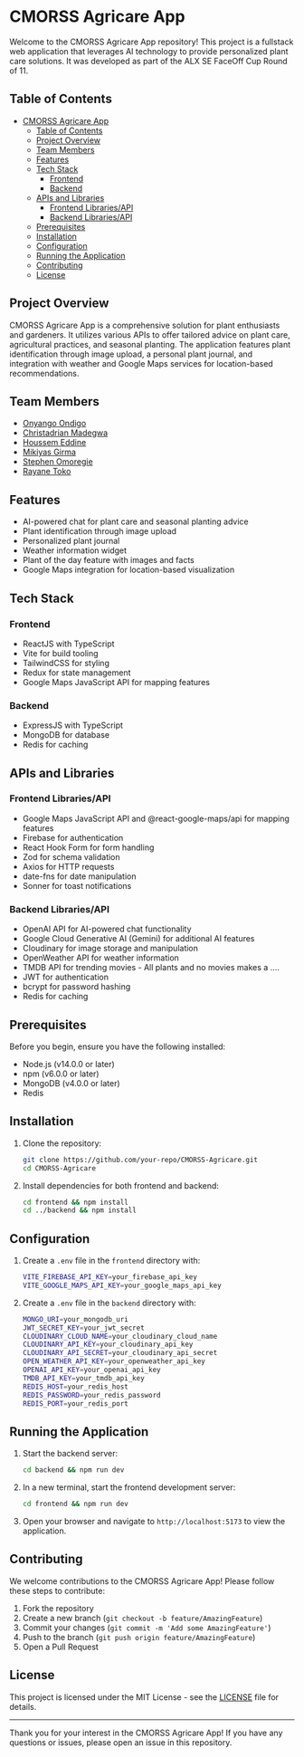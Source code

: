 # CMORSS Agricare App

Welcome to the CMORSS Agricare App repository! This project is a fullstack web application that leverages AI technology to provide personalized plant care solutions. It was developed as part of the ALX SE FaceOff Cup Round of 11.

## Table of Contents

- [CMORSS Agricare App](#cmorss-agricare-app)
  - [Table of Contents](#table-of-contents)
  - [Project Overview](#project-overview)
  - [Team Members](#team-members)
  - [Features](#features)
  - [Tech Stack](#tech-stack)
    - [Frontend](#frontend)
    - [Backend](#backend)
  - [APIs and Libraries](#apis-and-libraries)
    - [Frontend Libraries/API](#frontend-librariesapi)
    - [Backend Libraries/API](#backend-librariesapi)
  - [Prerequisites](#prerequisites)
  - [Installation](#installation)
  - [Configuration](#configuration)
  - [Running the Application](#running-the-application)
  - [Contributing](#contributing)
  - [License](#license)

## Project Overview

CMORSS Agricare App is a comprehensive solution for plant enthusiasts and gardeners. It utilizes various APIs to offer tailored advice on plant care, agricultural practices, and seasonal planting. The application features plant identification through image upload, a personal plant journal, and integration with weather and Google Maps services for location-based recommendations.

## Team Members

- [Onyango Ondigo](https://github.com/ondi20)
- [Christadrian Madegwa](https://github.com/Prish20)
- [Houssem Eddine](https://github.com/SeM2x)
- [Mikiyas Girma](https://github.com/mikiyas-girma)
- [Stephen Omoregie](https://github.com/Cre8steveDev)
- [Rayane Toko](https://github.com/RyanTk03)

## Features

- AI-powered chat for plant care and seasonal planting advice
- Plant identification through image upload
- Personalized plant journal
- Weather information widget
- Plant of the day feature with images and facts
- Google Maps integration for location-based visualization

## Tech Stack

### Frontend

- ReactJS with TypeScript
- Vite for build tooling
- TailwindCSS for styling
- Redux for state management
- Google Maps JavaScript API for mapping features

### Backend

- ExpressJS with TypeScript
- MongoDB for database
- Redis for caching

## APIs and Libraries

### Frontend Libraries/API

- Google Maps JavaScript API and @react-google-maps/api for mapping features
- Firebase for authentication
- React Hook Form for form handling
- Zod for schema validation
- Axios for HTTP requests
- date-fns for date manipulation
- Sonner for toast notifications

### Backend Libraries/API

- OpenAI API for AI-powered chat functionality
- Google Cloud Generative AI (Gemini) for additional AI features
- Cloudinary for image storage and manipulation
- OpenWeather API for weather information
- TMDB API for trending movies - All plants and no movies makes a ....
- JWT for authentication
- bcrypt for password hashing
- Redis for caching

## Prerequisites

Before you begin, ensure you have the following installed:

- Node.js (v14.0.0 or later)
- npm (v6.0.0 or later)
- MongoDB (v4.0.0 or later)
- Redis

## Installation

1. Clone the repository:

   ```bash
   git clone https://github.com/your-repo/CMORSS-Agricare.git
   cd CMORSS-Agricare
   ```

2. Install dependencies for both frontend and backend:

   ```bash
   cd frontend && npm install
   cd ../backend && npm install
   ```

## Configuration

1. Create a `.env` file in the `frontend` directory with:

   ```bash
   VITE_FIREBASE_API_KEY=your_firebase_api_key
   VITE_GOOGLE_MAPS_API_KEY=your_google_maps_api_key
   ```

2. Create a `.env` file in the `backend` directory with:

   ```bash
   MONGO_URI=your_mongodb_uri
   JWT_SECRET_KEY=your_jwt_secret
   CLOUDINARY_CLOUD_NAME=your_cloudinary_cloud_name
   CLOUDINARY_API_KEY=your_cloudinary_api_key
   CLOUDINARY_API_SECRET=your_cloudinary_api_secret
   OPEN_WEATHER_API_KEY=your_openweather_api_key
   OPENAI_API_KEY=your_openai_api_key
   TMDB_API_KEY=your_tmdb_api_key
   REDIS_HOST=your_redis_host
   REDIS_PASSWORD=your_redis_password
   REDIS_PORT=your_redis_port
   ```

## Running the Application

1. Start the backend server:

   ```bash
   cd backend && npm run dev
   ```

2. In a new terminal, start the frontend development server:

   ```bash
   cd frontend && npm run dev
   ```

3. Open your browser and navigate to `http://localhost:5173` to view the application.

## Contributing

We welcome contributions to the CMORSS Agricare App! Please follow these steps to contribute:

1. Fork the repository
2. Create a new branch (`git checkout -b feature/AmazingFeature`)
3. Commit your changes (`git commit -m 'Add some AmazingFeature'`)
4. Push to the branch (`git push origin feature/AmazingFeature`)
5. Open a Pull Request

## License

This project is licensed under the MIT License - see the [LICENSE](LICENSE) file for details.

---

Thank you for your interest in the CMORSS Agricare App! If you have any questions or issues, please open an issue in this repository.
